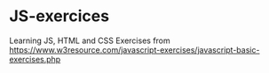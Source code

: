 # JS-exercices
Learning JS, HTML and CSS 
Exercises from https://www.w3resource.com/javascript-exercises/javascript-basic-exercises.php